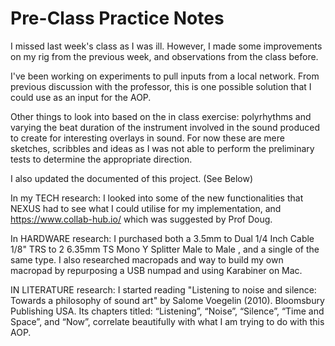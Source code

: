 # Pre-Class Practice Notes

I missed last week's class as I was ill. However, I made some improvements on my rig from the previous week, and observations from the class before. 

I've been working on experiments to pull inputs from a local network. From previous discussion with the professor, this is one possible solution that I could use as an input for the AOP. 

Other things to look into based on the in class exercise: polyrhythms and varying the beat duration of the instrument involved in the sound produced to create for interesting overlays in sound. For now these are mere sketches, scribbles and ideas as I was not able to perform the preliminary tests to determine the appropriate direction.

I also updated the documented of this project. (See Below)

In my TECH research: I looked into some of the new functionalities that NEXUS had to see what I could utilise for my implementation, and https://www.collab-hub.io/ which was suggested by Prof Doug.

In HARDWARE research: I purchased both a 3.5mm to Dual 1/4 Inch Cable 1/8" TRS to 2 6.35mm TS Mono Y Splitter Male to Male , and a single of the same type. I also researched macropads and way to build my own macropad by repurposing a USB numpad and using Karabiner on Mac. 

IN LITERATURE research: I started reading  "Listening to noise and silence: Towards a philosophy of sound art" by Salome Voegelin (2010). Bloomsbury Publishing USA. Its chapters titled: “Listening”, “Noise”, “Silence”, “Time and Space”, and “Now”, correlate beautifully with what I am trying to do with this AOP. 